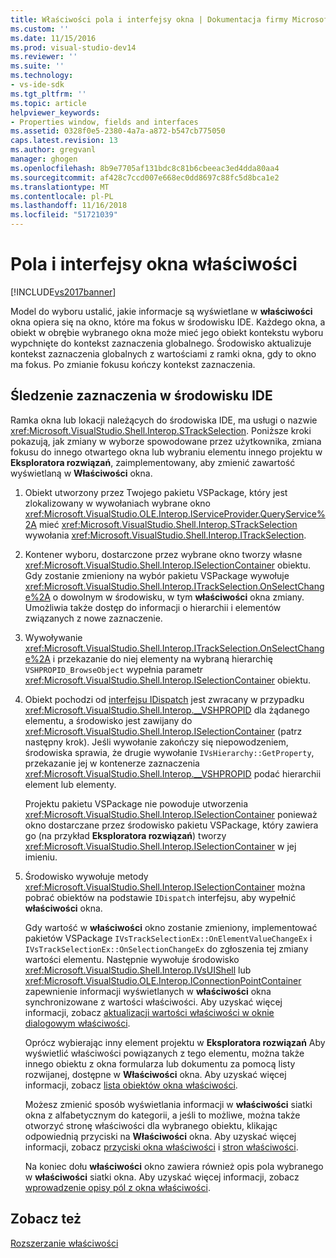 ```yaml
---
title: Właściwości pola i interfejsy okna | Dokumentacja firmy Microsoft
ms.custom: ''
ms.date: 11/15/2016
ms.prod: visual-studio-dev14
ms.reviewer: ''
ms.suite: ''
ms.technology:
- vs-ide-sdk
ms.tgt_pltfrm: ''
ms.topic: article
helpviewer_keywords:
- Properties window, fields and interfaces
ms.assetid: 0328f0e5-2380-4a7a-a872-b547cb775050
caps.latest.revision: 13
ms.author: gregvanl
manager: ghogen
ms.openlocfilehash: 8b9e7705af131bdc8c81b6cbeeac3ed4dda80aa4
ms.sourcegitcommit: af428c7ccd007e668ec0dd8697c88fc5d8bca1e2
ms.translationtype: MT
ms.contentlocale: pl-PL
ms.lasthandoff: 11/16/2018
ms.locfileid: "51721039"
---
```

# <a name="properties-window-fields-and-interfaces"></a>Pola i interfejsy okna właściwości
[!INCLUDE[vs2017banner](../../includes/vs2017banner.md)]

Model do wyboru ustalić, jakie informacje są wyświetlane w **właściwości** okna opiera się na okno, które ma fokus w środowisku IDE. Każdego okna, a obiekt w obrębie wybranego okna może mieć jego obiekt kontekstu wyboru wypchnięte do kontekst zaznaczenia globalnego. Środowisko aktualizuje kontekst zaznaczenia globalnych z wartościami z ramki okna, gdy to okno ma fokus. Po zmianie fokusu kończy kontekst zaznaczenia.  
  
## <a name="tracking-selection-in-the-ide"></a>Śledzenie zaznaczenia w środowisku IDE  
 Ramka okna lub lokacji należących do środowiska IDE, ma usługi o nazwie <xref:Microsoft.VisualStudio.Shell.Interop.STrackSelection>. Poniższe kroki pokazują, jak zmiany w wyborze spowodowane przez użytkownika, zmiana fokusu do innego otwartego okna lub wybraniu elementu innego projektu w **Eksploratora rozwiązań**, zaimplementowany, aby zmienić zawartość wyświetlaną w  **Właściwości** okna.  
  
1. Obiekt utworzony przez Twojego pakietu VSPackage, który jest zlokalizowany w wywołaniach wybrane okno <xref:Microsoft.VisualStudio.OLE.Interop.IServiceProvider.QueryService%2A> mieć <xref:Microsoft.VisualStudio.Shell.Interop.STrackSelection> wywołania <xref:Microsoft.VisualStudio.Shell.Interop.ITrackSelection>.  
  
2. Kontener wyboru, dostarczone przez wybrane okno tworzy własne <xref:Microsoft.VisualStudio.Shell.Interop.ISelectionContainer> obiektu. Gdy zostanie zmieniony na wybór pakietu VSPackage wywołuje <xref:Microsoft.VisualStudio.Shell.Interop.ITrackSelection.OnSelectChange%2A> o dowolnym w środowisku, w tym **właściwości** okna zmiany. Umożliwia także dostęp do informacji o hierarchii i elementów związanych z nowe zaznaczenie.  
  
3. Wywoływanie <xref:Microsoft.VisualStudio.Shell.Interop.ITrackSelection.OnSelectChange%2A> i przekazanie do niej elementy na wybraną hierarchię `VSHPROPID_BrowseObject` wypełnia parametr <xref:Microsoft.VisualStudio.Shell.Interop.ISelectionContainer> obiektu.  
  
4. Obiekt pochodzi od [interfejsu IDispatch](http://msdn.microsoft.com/en-us/ebbff4bc-36b2-4861-9efa-ffa45e013eb5) jest zwracany w przypadku <xref:Microsoft.VisualStudio.Shell.Interop.__VSHPROPID> dla żądanego elementu, a środowisko jest zawijany do <xref:Microsoft.VisualStudio.Shell.Interop.ISelectionContainer> (patrz następny krok). Jeśli wywołanie zakończy się niepowodzeniem, środowiska sprawia, że drugie wywołanie `IVsHierarchy::GetProperty`, przekazanie jej w kontenerze zaznaczenia <xref:Microsoft.VisualStudio.Shell.Interop.__VSHPROPID> podać hierarchii element lub elementy.  
  
    Projektu pakietu VSPackage nie powoduje utworzenia <xref:Microsoft.VisualStudio.Shell.Interop.ISelectionContainer> ponieważ okno dostarczane przez środowisko pakietu VSPackage, który zawiera go (na przykład **Eksploratora rozwiązań**) tworzy <xref:Microsoft.VisualStudio.Shell.Interop.ISelectionContainer> w jej imieniu.  
  
5. Środowisko wywołuje metody <xref:Microsoft.VisualStudio.Shell.Interop.ISelectionContainer> można pobrać obiektów na podstawie `IDispatch` interfejsu, aby wypełnić **właściwości** okna.  
  
   Gdy wartość w **właściwości** okno zostanie zmieniony, implementować pakietów VSPackage `IVsTrackSelectionEx::OnElementValueChangeEx` i `IVsTrackSelectionEx::OnSelectionChangeEx` do zgłoszenia tej zmiany wartości elementu. Następnie wywołuje środowisko <xref:Microsoft.VisualStudio.Shell.Interop.IVsUIShell> lub <xref:Microsoft.VisualStudio.OLE.Interop.IConnectionPointContainer> zapewnienie informacji wyświetlanych w **właściwości** okna synchronizowane z wartości właściwości. Aby uzyskać więcej informacji, zobacz [aktualizacji wartości właściwości w oknie dialogowym właściwości](../../misc/updating-property-values-in-the-properties-window.md).  
  
   Oprócz wybierając inny element projektu w **Eksploratora rozwiązań** Aby wyświetlić właściwości powiązanych z tego elementu, można także innego obiektu z okna formularza lub dokumentu za pomocą listy rozwijanej, dostępne w **Właściwości** okna. Aby uzyskać więcej informacji, zobacz [lista obiektów okna właściwości](../../extensibility/internals/properties-window-object-list.md).  
  
   Możesz zmienić sposób wyświetlania informacji w **właściwości** siatki okna z alfabetycznym do kategorii, a jeśli to możliwe, można także otworzyć stronę właściwości dla wybranego obiektu, klikając odpowiednią przyciski na  **Właściwości** okna. Aby uzyskać więcej informacji, zobacz [przyciski okna właściwości](../../extensibility/internals/properties-window-buttons.md) i [stron właściwości](../../extensibility/internals/property-pages.md).  
  
   Na koniec dołu **właściwości** okno zawiera również opis pola wybranego w **właściwości** siatki okna. Aby uzyskać więcej informacji, zobacz [wprowadzenie opisy pól z okna właściwości](../../misc/getting-field-descriptions-from-the-properties-window.md).  
  
## <a name="see-also"></a>Zobacz też  
 [Rozszerzanie właściwości](../../extensibility/internals/extending-properties.md)

